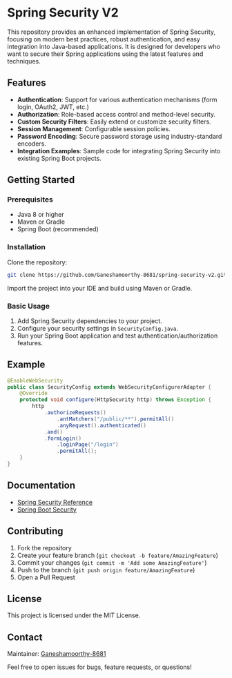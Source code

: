 # Spring Security V2

This repository provides an enhanced implementation of Spring Security, focusing on modern best practices, robust authentication, and easy integration into Java-based applications. It is designed for developers who want to secure their Spring applications using the latest features and techniques.

## Features

- **Authentication**: Support for various authentication mechanisms (form login, OAuth2, JWT, etc.)
- **Authorization**: Role-based access control and method-level security.
- **Custom Security Filters**: Easily extend or customize security filters.
- **Session Management**: Configurable session policies.
- **Password Encoding**: Secure password storage using industry-standard encoders.
- **Integration Examples**: Sample code for integrating Spring Security into existing Spring Boot projects.

## Getting Started

### Prerequisites

- Java 8 or higher
- Maven or Gradle
- Spring Boot (recommended)

### Installation

Clone the repository:
```sh
git clone https://github.com/Ganeshamoorthy-8681/spring-security-v2.git
```

Import the project into your IDE and build using Maven or Gradle.

### Basic Usage

1. Add Spring Security dependencies to your project.
2. Configure your security settings in `SecurityConfig.java`.
3. Run your Spring Boot application and test authentication/authorization features.

## Example

```java
@EnableWebSecurity
public class SecurityConfig extends WebSecurityConfigurerAdapter {
    @Override
    protected void configure(HttpSecurity http) throws Exception {
        http
            .authorizeRequests()
                .antMatchers("/public/**").permitAll()
                .anyRequest().authenticated()
            .and()
            .formLogin()
                .loginPage("/login")
                .permitAll();
    }
}
```

## Documentation

- [Spring Security Reference](https://docs.spring.io/spring-security/reference/)
- [Spring Boot Security](https://spring.io/guides/gs/securing-web/)

## Contributing

1. Fork the repository
2. Create your feature branch (`git checkout -b feature/AmazingFeature`)
3. Commit your changes (`git commit -m 'Add some AmazingFeature'`)
4. Push to the branch (`git push origin feature/AmazingFeature`)
5. Open a Pull Request

## License

This project is licensed under the MIT License.

## Contact

Maintainer: [Ganeshamoorthy-8681](https://github.com/Ganeshamoorthy-8681)

Feel free to open issues for bugs, feature requests, or questions!
